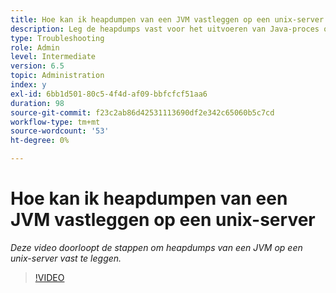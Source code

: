```yaml
---
title: Hoe kan ik heapdumpen van een JVM vastleggen op een unix-server
description: Leg de heapdumps vast voor het uitvoeren van Java-proces op een unix-server
type: Troubleshooting
role: Admin
level: Intermediate
version: 6.5
topic: Administration
index: y
exl-id: 6bb1d501-80c5-4f4d-af09-bbfcfcf51aa6
duration: 98
source-git-commit: f23c2ab86d42531113690df2e342c65060b5c7cd
workflow-type: tm+mt
source-wordcount: '53'
ht-degree: 0%

---
```


# Hoe kan ik heapdumpen van een JVM vastleggen op een unix-server

*Deze video doorloopt de stappen om heapdumps van een JVM op een unix-server vast te leggen.*

>[!VIDEO](https://video.tv.adobe.com/v/335489?quality=12&learn=on)
